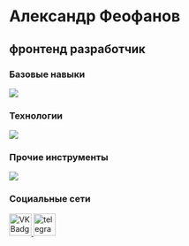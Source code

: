 Александр Феофанов
=========================================================================================================================================
## фронтенд разработчик
### Базовые навыки
<p>
  <a href="https://skillicons.dev">
    <img src="https://skillicons.dev/icons?i=html,css,js" />
  </a>
</p>

### Технологии
<p>
  <a href="https://skillicons.dev">
    <img src="https://skillicons.dev/icons?i=react,next,git,vite,webpack" />
  </a>
</p>

### Прочие инструменты 
<p>
  <a href="https://skillicons.dev">
    <img src="https://skillicons.dev/icons?i=notion,figma,vscode,ps" />
  </a>
</p>

### Социальные сети 
<p>
    <a href="https://vk.com/xerrl" target="_blank">
      <img src="https://cdn-icons-png.flaticon.com/512/145/145813.png" width="40" height="40" alt="VK Badge"/>
    </a>
      <a href="https://t.me/sashaFeofanov" target="_blank">
      <img src="https://cdn-icons-png.flaticon.com/512/2111/2111646.png" width="40" height="40" alt="telegram group" />
    </a>
</p>

